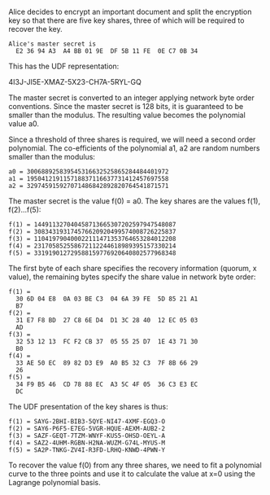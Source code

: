 
Alice decides to encrypt an important document and split the encryption key so that
there are five key shares, three of which will be required to recover the key.

~~~~
Alice's master secret is
  E2 36 94 A3  A4 BB 01 9E  DF 5B 11 FE  0E C7 0B 34
~~~~

This has the UDF representation:

4I3J-JI5E-XMAZ-5X23-CH7A-5RYL-GQ

The master secret is converted to an integer applying network byte order conventions.
Since the master secret is 128 bits, it is guaranteed to be smaller than the modulus.
The resulting value becomes the polynomial value a0.

Since a threshold of three shares is required, we will need a second order polynomial.
The co-efficients of the polynomial a1, a2 are random numbers smaller than the 
modulus:

~~~~
a0 = 300688925839545316632525865284484401972
a1 = 195041219115718837116637731412457697558
a2 = 329745915927071486842892820764541871571
~~~~

The master secret is the value f(0) = a0. The key shares are the values f(1), f(2)...f(5):

~~~~
f(1) = 144911327040458713665307202597947548087
f(2) = 308343193174576620920499574008726225837
f(3) = 110419790400022111471353764653284012208
f(4) = 231705852558672112244618989395157330214
f(5) = 331919012729588159776920640802577968348
~~~~

The first byte of each share specifies the recovery information (quorum, x value), the
remaining bytes specify the share value in network byte order:

~~~~
f(1) = 
  30 6D 04 E8  0A 03 BE C3  04 6A 39 FE  5D 85 21 A1
  B7
f(2) = 
  31 E7 F8 BD  27 C8 6E D4  D1 3C 28 40  12 EC 05 03
  AD
f(3) = 
  32 53 12 13  FC F2 CB 37  05 55 25 D7  1E 43 71 30
  B0
f(4) = 
  33 AE 50 EC  89 82 D3 E9  A0 B5 32 C3  7F 8B 66 29
  26
f(5) = 
  34 F9 B5 46  CD 78 88 EC  A3 5C 4F 05  36 C3 E3 EC
  DC
~~~~

The UDF presentation of the key shares is thus:

~~~~
f(1) = SAYG-2BHI-BIB3-5QYE-NI47-4XMF-EGQ3-O
f(2) = SAY6-P6F5-E7EG-5VGR-HQUE-AEXM-AUB2-2
f(3) = SAZF-GEQT-7TZM-WNYF-KUS5-OHSD-OEYL-A
f(4) = SAZ2-4UHM-RGBN-H2NA-WUZM-G74L-MYUS-M
f(5) = SA2P-TNKG-ZV4I-R3FD-LRHQ-KNWD-4PWN-Y
~~~~

To recover the value f(0) from any three shares, we need to fit a polynomial curve to 
the three points and use it to calculate the value at x=0 using the Lagrange polynomial
basis.
